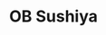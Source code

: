 ---
layout: place
title: "OB Sushiya"
permalink: /california/san-diego/ob-sushiya.html
stateAbbr: CA
stateName: California
cityName: San Diego
place_id: ChIJq6q6CDqq3oAR1ZAQy6nYqcM
photos:
  - name: >-
      places/ChIJq6q6CDqq3oAR1ZAQy6nYqcM/photos/AeeoHcIcJx_3wqeizFjws3nvG51Aq8fT8gfy1-ljkGPiVWswbr5u1R04Oo7sZqkbYEFwJK5N5thMAIWsvz44LO_GqTtkhw6buOKyMqL9r8eSw6kfmWWqghxPFG8X2LeF5dePrR4S6CMHCYtMkZJtWw760dFw6hMYluI_STQ5qGlP1VKemFwp7AKTq5LJSTwp2e4RO77-R-MeKoFO8o7_uQlqzXHobPzXMbq_mSVUsXKUUAonoCCpuazw-6sBhzjNPE9TNn4ERgyfrovHXL6OmNk_XhQTXHUHhpARELt9lTrtoMFMjA
    widthPx: 4032
    heightPx: 3024
    authorAttributions:
      - displayName: OB Sushiya
        uri: https://maps.google.com/maps/contrib/116217664269555960432
        photoUri: >-
          https://lh3.googleusercontent.com/a/ACg8ocKgCePN88a5zcsOwak47P4HRLeEWmGLr8hXglja-b5EM6rZvQ=s100-p-k-no-mo
    flagContentUri: >-
      https://www.google.com/local/imagery/report/?cb_client=maps_api_places.places_api&image_key=!1e10!2sAF1QipNbr2oEUZvh7zb3Bi-sOmo1GGA7JyaBJc-k1oct&hl=en-US
    googleMapsUri: >-
      https://www.google.com/maps/place//data=!3m4!1e2!3m2!1sAF1QipNbr2oEUZvh7zb3Bi-sOmo1GGA7JyaBJc-k1oct!2e10!4m2!3m1!1s0x80deaa3a08baaaab:0xc3a9d8a9cb1090d5
  - name: >-
      places/ChIJq6q6CDqq3oAR1ZAQy6nYqcM/photos/AeeoHcLYLsgzJpJvg6dbfPoqY9Q2h9HkDegzOk_XtM8zNdgUrH1udtCRsDXlN2fogyP7gTudZnCnOt4Xdl6Kp75mSSP2vNUtk-2CFglhpBQbhbjGn-cyBDovcbyIuslTVC9uTR7QHo7i-1eyMpNkNGlhypbTmBa1HWQr-R5T22CqW8z5Kxg8xl-R5rGxoGjSr2IIYM6oPNOTLOlpd4CxF56v9AI__ZX_LYWh1RY8V0Z5QOMxVhwd3GaPpmrGR_2lbpcGfCRVXwLtfJ_t9HTNt1rPHf_A7d5Av5ye2smmVAN7FZnadg
    widthPx: 3024
    heightPx: 4032
    authorAttributions:
      - displayName: OB Sushiya
        uri: https://maps.google.com/maps/contrib/116217664269555960432
        photoUri: >-
          https://lh3.googleusercontent.com/a/ACg8ocKgCePN88a5zcsOwak47P4HRLeEWmGLr8hXglja-b5EM6rZvQ=s100-p-k-no-mo
    flagContentUri: >-
      https://www.google.com/local/imagery/report/?cb_client=maps_api_places.places_api&image_key=!1e10!2sAF1QipPPo36tCwiIkGso1hKH74nX-8r-w1wL-_lSIRgc&hl=en-US
    googleMapsUri: >-
      https://www.google.com/maps/place//data=!3m4!1e2!3m2!1sAF1QipPPo36tCwiIkGso1hKH74nX-8r-w1wL-_lSIRgc!2e10!4m2!3m1!1s0x80deaa3a08baaaab:0xc3a9d8a9cb1090d5
  - name: >-
      places/ChIJq6q6CDqq3oAR1ZAQy6nYqcM/photos/AeeoHcKHSf984ThK-XEde6LQdKf9g0exZAfYZxXwPkLuJDenOURhyU6THiyMmV3upnSt6GwtUus_p_mIS2O0XoMPqv3-t1ETpQxcWSXttuP6OqUfdlMm-jHNnAY0Ddm9os5pY1LysSp4wG_plVWcaLn_kxYn96D4ftnBeuiYw9Pw0uq0rSAKKFG7uV7y6OJrIgGqLtUfmKlr975EFuJF4mr_mqU83iJWhwnBzoet82YkPYzaslKr6Z2PuwK7SasgYgrN21ZBcC5FEeTrGthqbS1GlTaYXpSzuBu4-zXJtQlCk_gMK16ULAGNE1ubyFwuYkzo_iVcxDdJR5TfQ5ptvmz2mrkbhqNEfc8Vk-WIdvC05MxMoFcpej2U_MgwoODzqCob_M-J7vBhajmlNZ2DXawI2X22QehSWI598n_t2DvHc3JO6l1U
    widthPx: 1108
    heightPx: 813
    authorAttributions:
      - displayName: Daniel B
        uri: https://maps.google.com/maps/contrib/103530690346892607189
        photoUri: >-
          https://lh3.googleusercontent.com/a/ACg8ocK125fTKurTKknHd8bOHhSgyVJ-3Cj0HckzGaTRZNbPwew_5Q=s100-p-k-no-mo
    flagContentUri: >-
      https://www.google.com/local/imagery/report/?cb_client=maps_api_places.places_api&image_key=!1e10!2sCIHM0ogKEICAgMDQoqzPogE&hl=en-US
    googleMapsUri: >-
      https://www.google.com/maps/place//data=!3m4!1e2!3m2!1sCIHM0ogKEICAgMDQoqzPogE!2e10!4m2!3m1!1s0x80deaa3a08baaaab:0xc3a9d8a9cb1090d5
  - name: >-
      places/ChIJq6q6CDqq3oAR1ZAQy6nYqcM/photos/AeeoHcIzv3nSA34L7cDnknoVlLkWtD4mIMAO038Iq1DfhgaeESmywwSc3TCkmbU9JEqRKWk2j1uFSZxHP43EBfBkw7DWa471AbH5z6ZSH-_GI6EvwoLsnRZpm3fC2S-nod1YXLfMBlrevAWhUnurQIDFPPNAZay7_cseJ_qgjXErRPZPYG6AsJJOCr3WeZ253n6I6ubGVM-aVvyKWigYrh3pZ7mi8h4b5VvjvPZNFYTIt6t4cqb1wi_Wd93KK8y_q4mJOPJl1dLnB2vHLuZeVki3KtTugaZ3y-b5o-M9T4KbUVh_IA
    widthPx: 3024
    heightPx: 4032
    authorAttributions:
      - displayName: OB Sushiya
        uri: https://maps.google.com/maps/contrib/116217664269555960432
        photoUri: >-
          https://lh3.googleusercontent.com/a/ACg8ocKgCePN88a5zcsOwak47P4HRLeEWmGLr8hXglja-b5EM6rZvQ=s100-p-k-no-mo
    flagContentUri: >-
      https://www.google.com/local/imagery/report/?cb_client=maps_api_places.places_api&image_key=!1e10!2sAF1QipOX9denXh-KIfaHZnKfPZVri7sHPlXEchKfqP73&hl=en-US
    googleMapsUri: >-
      https://www.google.com/maps/place//data=!3m4!1e2!3m2!1sAF1QipOX9denXh-KIfaHZnKfPZVri7sHPlXEchKfqP73!2e10!4m2!3m1!1s0x80deaa3a08baaaab:0xc3a9d8a9cb1090d5
  - name: >-
      places/ChIJq6q6CDqq3oAR1ZAQy6nYqcM/photos/AeeoHcJBybFobEkhP-K536kb8wjnDC2EE9zh5ZO0ALtpHM6vhXpFk0fgBeWtWDX5kKutRV9cC2koauxE34IuoeTcsGJQ32tCSoNlP_ZYSEHsCTjAoqW0RwpgWRkEAgs6g9OOg5_k6phrz6S1BxBd7LVRdylBOTRPRNgI_0aWG4_fv9-5Qv9kP6Z-NEJBCpgBX3dCMcem3EsfeRpahdHL4hmU6NbzYZeVhbypr93cFKxlxmF2uOcVwD3AQOKQIbTg3PMZvMfrr_d-tB02DXa5ccL56J0HrIk0htUb7zeNwnBiApIklQ
    widthPx: 3709
    heightPx: 4800
    authorAttributions:
      - displayName: OB Sushiya
        uri: https://maps.google.com/maps/contrib/116217664269555960432
        photoUri: >-
          https://lh3.googleusercontent.com/a/ACg8ocKgCePN88a5zcsOwak47P4HRLeEWmGLr8hXglja-b5EM6rZvQ=s100-p-k-no-mo
    flagContentUri: >-
      https://www.google.com/local/imagery/report/?cb_client=maps_api_places.places_api&image_key=!1e10!2sAF1QipOCEgubzU9SnbyNF_C3z7UawcBX-phAteH1LzPV&hl=en-US
    googleMapsUri: >-
      https://www.google.com/maps/place//data=!3m4!1e2!3m2!1sAF1QipOCEgubzU9SnbyNF_C3z7UawcBX-phAteH1LzPV!2e10!4m2!3m1!1s0x80deaa3a08baaaab:0xc3a9d8a9cb1090d5
  - name: >-
      places/ChIJq6q6CDqq3oAR1ZAQy6nYqcM/photos/AeeoHcKVksJuz-32ybTFDU3McqFKxZFR2SvVuOppjk_ypV9Ddtkh5IcsziZ6FOYkY6W7-BHUoT-fwAKEgDpaymMATuHb0fNXqMABqSTchJLbTTPkmkdEB3MZq_Wz225UBsIuR1c2J0JnVSZmGBqdhLsBz3K3NccOFSooSh9MtY_4JawqxfDaHXpy5bdHLSbl2AgdjB41d17TmFXg5XQohAhBqLwd3VKV_MUO62aQHYhy-Eol8iHx__RHBuL11jo41CrReURxrIzx0wEGqqHi1dlm02fwapI9xkvSjhTVOV24K-DOtw
    widthPx: 3709
    heightPx: 4800
    authorAttributions:
      - displayName: OB Sushiya
        uri: https://maps.google.com/maps/contrib/116217664269555960432
        photoUri: >-
          https://lh3.googleusercontent.com/a/ACg8ocKgCePN88a5zcsOwak47P4HRLeEWmGLr8hXglja-b5EM6rZvQ=s100-p-k-no-mo
    flagContentUri: >-
      https://www.google.com/local/imagery/report/?cb_client=maps_api_places.places_api&image_key=!1e10!2sAF1QipO-F5-ZTh33JnAxYPyRSNqRqMUf1SA3uz4trN03&hl=en-US
    googleMapsUri: >-
      https://www.google.com/maps/place//data=!3m4!1e2!3m2!1sAF1QipO-F5-ZTh33JnAxYPyRSNqRqMUf1SA3uz4trN03!2e10!4m2!3m1!1s0x80deaa3a08baaaab:0xc3a9d8a9cb1090d5
  - name: >-
      places/ChIJq6q6CDqq3oAR1ZAQy6nYqcM/photos/AeeoHcIh-lG8WiO6Wxf9sVco2kmWZRU9y-wgzWcZvp3JLty-FXyHfN1iAfNfn9JtULkdmVzl04gqKZcR52lIDrrrYVwllAczBN9UuSGdVQb95230iJ0fYhFMXuFUgPw0sBrnNQ1VsdtXV148Pob5YYnRClGGQWyhlaMgDjzc6N4CEHJD3B2KTaGax6mJsm0EDa8Azi7jlbaRzNKcH4QzhaT3wzni5_mlCvmKf31uhdHJysOoMKi_ltv9w0jFzKpMWEVJqkBrW3eGGzGAMfuRoYyeRwlXGQyR6C3B9rol-fkfDz3GPQ
    widthPx: 3024
    heightPx: 4032
    authorAttributions:
      - displayName: OB Sushiya
        uri: https://maps.google.com/maps/contrib/116217664269555960432
        photoUri: >-
          https://lh3.googleusercontent.com/a/ACg8ocKgCePN88a5zcsOwak47P4HRLeEWmGLr8hXglja-b5EM6rZvQ=s100-p-k-no-mo
    flagContentUri: >-
      https://www.google.com/local/imagery/report/?cb_client=maps_api_places.places_api&image_key=!1e10!2sAF1QipPWgZW7_6WD3PpSGCNFRNnvzjhnUJI7S2BiaFd9&hl=en-US
    googleMapsUri: >-
      https://www.google.com/maps/place//data=!3m4!1e2!3m2!1sAF1QipPWgZW7_6WD3PpSGCNFRNnvzjhnUJI7S2BiaFd9!2e10!4m2!3m1!1s0x80deaa3a08baaaab:0xc3a9d8a9cb1090d5
  - name: >-
      places/ChIJq6q6CDqq3oAR1ZAQy6nYqcM/photos/AeeoHcIBdAakqj2Mu9XqrEoQa9seOJBuBw3ll0vabz7gZRPFqZ4Lbr3wRl5cMolZlVed2ZnewiZjIZI2TCF9IA4RASihe62br_21hj07dqvBULwP62ZS5bvZf7wIB3To5Oa0eV278q1u5vF52DdoXVxNgJ-SCqqGUYyLYhxLaSiA8Ds4e21RS3pwtFSDHdOXUczTJopIjGWOinoOz3WUDM5l9JFt5MdtIE28prnN6Z6lUrQOtLC7SOkKM7vMuZuyOZedcOHi7uIGIJb-665d1JNljpM1CQ2atGDcHClNVlLvchTaPQ
    widthPx: 4800
    heightPx: 3105
    authorAttributions:
      - displayName: OB Sushiya
        uri: https://maps.google.com/maps/contrib/116217664269555960432
        photoUri: >-
          https://lh3.googleusercontent.com/a/ACg8ocKgCePN88a5zcsOwak47P4HRLeEWmGLr8hXglja-b5EM6rZvQ=s100-p-k-no-mo
    flagContentUri: >-
      https://www.google.com/local/imagery/report/?cb_client=maps_api_places.places_api&image_key=!1e10!2sAF1QipOLk2Syg_AQKGfOYhV4aVsgYNuTGGeLjajxgxjz&hl=en-US
    googleMapsUri: >-
      https://www.google.com/maps/place//data=!3m4!1e2!3m2!1sAF1QipOLk2Syg_AQKGfOYhV4aVsgYNuTGGeLjajxgxjz!2e10!4m2!3m1!1s0x80deaa3a08baaaab:0xc3a9d8a9cb1090d5
  - name: >-
      places/ChIJq6q6CDqq3oAR1ZAQy6nYqcM/photos/AeeoHcJzIgkm1cUHEx4jXAi-KCJisZa0gTDkNSrQfgIxfYhAGnwHxOOBAh1V4ieXxMTv8tV7Vl7sDWRf4yakLzRCUakqlNlgPqihOe-a_a3I9Upo61_RPg1GgM0-J1Xi01UyZHl8Bieg-PFQGQzvRYB1AVG22Df8NA2ZBLtY3p_6M1YwtPKnGDt5IBB8xRBAKO9DGCsfybN_s2ECJwLiXsg7jh_Urx2xhbdL-jLYTpz7brqePHELmowyh7ca2IV_RYCvaVDCyNTgUbsAODdVSdy_k_25kUkfgWzAMEDYbZg2e50RbA
    widthPx: 450
    heightPx: 480
    authorAttributions:
      - displayName: OB Sushiya
        uri: https://maps.google.com/maps/contrib/116217664269555960432
        photoUri: >-
          https://lh3.googleusercontent.com/a/ACg8ocKgCePN88a5zcsOwak47P4HRLeEWmGLr8hXglja-b5EM6rZvQ=s100-p-k-no-mo
    flagContentUri: >-
      https://www.google.com/local/imagery/report/?cb_client=maps_api_places.places_api&image_key=!1e10!2sAF1QipNExT1C8KgSUFa0508qrFt0zYlk-0YyFReByQtT&hl=en-US
    googleMapsUri: >-
      https://www.google.com/maps/place//data=!3m4!1e2!3m2!1sAF1QipNExT1C8KgSUFa0508qrFt0zYlk-0YyFReByQtT!2e10!4m2!3m1!1s0x80deaa3a08baaaab:0xc3a9d8a9cb1090d5
  - name: >-
      places/ChIJq6q6CDqq3oAR1ZAQy6nYqcM/photos/AeeoHcI1Ul_sOEFmX4ldjIWkcBuPSlp2n2AaXR78EXH_9OzznmS4Ai3DterJoN9UVXDbJwPkm_i15wzPXjVvHZdaOcHC_UHnTJxmwH3R-y-ZZ7DXUL7l9FsPlXvQ8P3VzimYx-cYurgiEpo7GASFybyAGeEdQUcArxxMQyT8gRvFHXIOI2-9-8QSYfIEzag0WgC40uDv2Ihm840o4To2lfFX5yhHU3WQMKi2xNDqorZ3q0geIoS0K0vi_gLgscTn-kJ2boEFUya3tlqTc4Rw-5WArshacHgimf6DOp8GQcYYv983BA
    widthPx: 4800
    heightPx: 3105
    authorAttributions:
      - displayName: OB Sushiya
        uri: https://maps.google.com/maps/contrib/116217664269555960432
        photoUri: >-
          https://lh3.googleusercontent.com/a/ACg8ocKgCePN88a5zcsOwak47P4HRLeEWmGLr8hXglja-b5EM6rZvQ=s100-p-k-no-mo
    flagContentUri: >-
      https://www.google.com/local/imagery/report/?cb_client=maps_api_places.places_api&image_key=!1e10!2sAF1QipNsc0eWesO_8UYKbCf9DFNTmxQnYX_6PBCOVd0j&hl=en-US
    googleMapsUri: >-
      https://www.google.com/maps/place//data=!3m4!1e2!3m2!1sAF1QipNsc0eWesO_8UYKbCf9DFNTmxQnYX_6PBCOVd0j!2e10!4m2!3m1!1s0x80deaa3a08baaaab:0xc3a9d8a9cb1090d5
address: 4967 Newport Ave, San Diego, CA 92107, USA
street: 4967 Newport Ave
city: San Diego
state: CA
zip: '92107'
country: USA
neighborhood: Point Loma
latitude: '32.746492'
longitude: '-117.250713'
accessibility_options:
  wheelchairAccessibleParking: true
  wheelchairAccessibleEntrance: true
  wheelchairAccessibleSeating: true
business_status: OPERATIONAL
name: OB Sushiya
google_maps_links:
  directionsUri: >-
    https://www.google.com/maps/dir//''/data=!4m7!4m6!1m1!4e2!1m2!1m1!1s0x80deaa3a08baaaab:0xc3a9d8a9cb1090d5!3e0
  placeUri: https://maps.google.com/?cid=14099038332227981525
  writeAReviewUri: >-
    https://www.google.com/maps/place//data=!4m3!3m2!1s0x80deaa3a08baaaab:0xc3a9d8a9cb1090d5!12e1
  reviewsUri: >-
    https://www.google.com/maps/place//data=!4m4!3m3!1s0x80deaa3a08baaaab:0xc3a9d8a9cb1090d5!9m1!1b1
  photosUri: >-
    https://www.google.com/maps/place//data=!4m3!3m2!1s0x80deaa3a08baaaab:0xc3a9d8a9cb1090d5!10e5
primary_type: Sushi Restaurant
opening_hours:
  regular: null
  current: null
secondary_opening_hours:
  regular:
    weekdayDescriptions: null
    type: null
  current:
    weekdayDescriptions: null
    type: null
phone: null
price_level: null
price_range: null
rating: null
rating_count: 0
website: null
description: null
reviews: null
parking_options: null
payment_options: null
allow_dogs: null
curbside_pickup: null
delivery: null
dine_in: null
good_for_children: null
good_for_groups: null
good_for_sports: null
live_music: null
menu_for_children: null
outdoor_seating: null
reservable: null
restroom: null
serves_beer: null
serves_breakfast: null
serves_brunch: null
serves_cocktails: null
serves_coffee: null
serves_dinner: null
serves_dessert: null
serves_lunch: null
serves_vegetarian_food: null
serves_wine: null
takeout: null

---